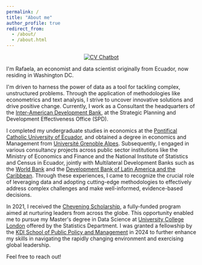 ```yaml
---
permalink: /
title: "About me"
author_profile: true
redirect_from: 
  - /about/
  - /about.html
---
```


<p style="text-align: center;">
  <a href="https://cvchatbot-rafabastidasr.streamlit.app/" target="_blank">
    <img src="https://img.shields.io/badge/Try%20my%20CV%20Chatbot-blue?style=for-the-badge&logo=streamlit" alt="CV Chatbot">
  </a>
</p>


I'm Rafaela, an economist and data scientist originally from Ecuador, now residing in Washington DC.

I'm driven to harness the power of data as a tool for tackling complex, unstructured problems. Through the application of methodologies like econometrics and text analysis, I strive to uncover innovative solutions and drive positive change. Currently, I work as a Consultant the headquarters of the [Inter-American Development Bank](https://www.iadb.org/en), at the Strategic Planning and Development Effectiveness Office (SPD). 

I completed my undergraduate studies in economics at the [Pontifical Catholic University of Ecuador](https://www.puce.edu.ec/), and obtained a degree in economics and Management from [Université Grenoble Alpes](https://www.univ-grenoble-alpes.fr). Subsequently, I engaged in various consultancy projects across public sector institutions like the Ministry of Economics and Finance and the National Institute of Statistics and Census in Ecuador, jointly with Multilateral Development Banks such as the [World Bank](https://www.worldbank.org/en/home) and the [Development Bank of Latin America and the Caribbean](https://www.caf.com/en/). Through these experiences, I came to recognize the crucial role of leveraging data and adopting cutting-edge methodologies to effectively address complex challenges and make well-informed, evidence-based decisions.

In 2021, I received the [Chevening Scholarship](https://www.chevening.org/scholarships/), a fully-funded program aimed at nurturing leaders from across the globe. This opportunity enabled me to pursue my Master's degree in Data Science at [University College London](https://www.ucl.ac.uk/) offered by the Statistics Department. I was granted a fellowship by the [KDI School of Public Policy and Management](https://www.kdischool.ac.kr/gallery.es?mid=a30101000000&bid=0003&list_no=17451&act=view) in 2024 to further enhance my skills in navigating the rapidly changing environment and exercising global leadership.

Feel free to reach out!

